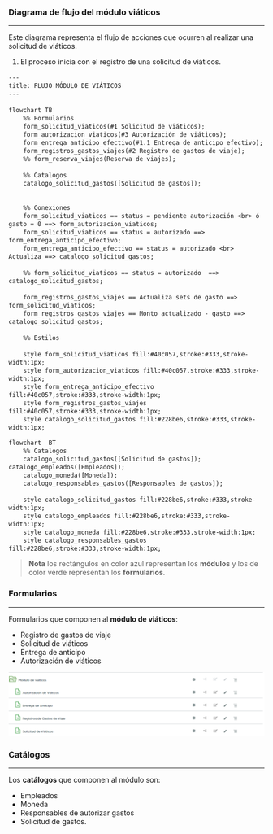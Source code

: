 ### Diagrama de flujo del módulo viáticos
---
Este diagrama representa el flujo de acciones que ocurren al realizar una solicitud de viáticos.

1. El proceso inicia con el registro de una solicitud de viáticos.

```mermaid
---
title: FLUJO MÓDULO DE VIÁTICOS
---

flowchart TB
    %% Formularios
    form_solicitud_viaticos(#1 Solicitud de viáticos);
    form_autorizacion_viaticos(#3 Autorización de viáticos);
    form_entrega_anticipo_efectivo(#1.1 Entrega de anticipo efectivo);
    form_registros_gastos_viajes(#2 Registro de gastos de viaje);
    %% form_reserva_viajes(Reserva de viajes);
    
    %% Catalogos
    catalogo_solicitud_gastos([Solicitud de gastos]);


    %% Conexiones
    form_solicitud_viaticos == status = pendiente autorización <br> ó gasto = 0 ==> form_autorizacion_viaticos;
    form_solicitud_viaticos == status = autorizado ==> form_entrega_anticipo_efectivo;
    form_entrega_anticipo_efectivo == status = autorizado <br> Actualiza ==> catalogo_solicitud_gastos;

	%% form_solicitud_viaticos == status = autorizado  ==> catalogo_solicitud_gastos;

    form_registros_gastos_viajes == Actualiza sets de gasto ==> form_solicitud_viaticos;
    form_registros_gastos_viajes == Monto actualizado - gasto ==> catalogo_solicitud_gastos;
  
    %% Estilos

    style form_solicitud_viaticos fill:#40c057,stroke:#333,stroke-width:1px;
    style form_autorizacion_viaticos fill:#40c057,stroke:#333,stroke-width:1px;
    style form_entrega_anticipo_efectivo fill:#40c057,stroke:#333,stroke-width:1px; 
    style form_registros_gastos_viajes fill:#40c057,stroke:#333,stroke-width:1px;
    style catalogo_solicitud_gastos fill:#228be6,stroke:#333,stroke-width:1px;
```

```mermaid
flowchart  BT
	%% Catalogos
    catalogo_solicitud_gastos([Solicitud de gastos]); catalogo_empleados([Empleados]);
    catalogo_moneda([Moneda]);
    catalogo_responsables_gastos([Responsables de gastos]);
 
    style catalogo_solicitud_gastos fill:#228be6,stroke:#333,stroke-width:1px; 
    style catalogo_empleados fill:#228be6,stroke:#333,stroke-width:1px;
    style catalogo_moneda fill:#228be6,stroke:#333,stroke-width:1px;
    style catalogo_responsables_gastos fill:#228be6,stroke:#333,stroke-width:1px;
```


> **Nota**
> los rectángulos en color azul representan los **módulos** y los de color verde representan los **formularios**.

### Formularios
---

Formularios que componen al **módulo de viáticos**:

- Registro de gastos de viaje
- Solicitud de viáticos
- Entrega de anticipo
- Autorización de viáticos

![Formas del módulo viáticos](/imgs/Modulos/Viaticos/formasModViaticos.png)

### Catálogos
---
Los **catálogos** que componen al módulo son:

- Empleados
- Moneda
- Responsables de autorizar gastos
- Solicitud de gastos.